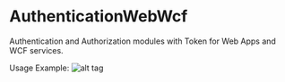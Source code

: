 # AuthenticationWebWcf
Authentication and Authorization modules with Token for Web Apps and WCF services.

Usage Example:
![alt tag](https://raw.githubusercontent.com/hlavrencic/AuthenticationWebWcf/master/Usage%20Example.png)
